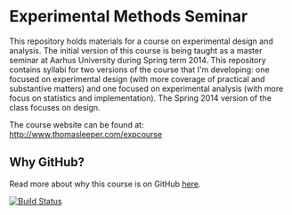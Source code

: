 # Experimental Methods Seminar #

This repository holds materials for a course on experimental design and analysis. The initial version of this course is being taught as a master seminar at Aarhus University during Spring term 2014. This repository contains syllabi for two versions of the course that I'm developing: one focused on experimental design (with more coverage of practical and substantive matters) and one focused on experimental analysis (with more focus on statistics and implementation). The Spring 2014 version of the class focuses on design.

The course website can be found at: http://www.thomasleeper.com/expcourse


## Why GitHub? ##

Read more about why this course is on GitHub [here](fork.md).

[![Build Status](https://travis-ci.org/leeper/expcourse.png?branch=gh-pages)](https://travis-ci.org/leeper/expcourse)
